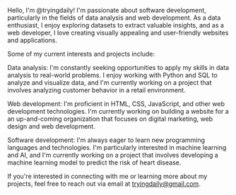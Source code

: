 Hello, I'm @tryingdaily! I'm passionate about software development, particularly in the fields of data analysis and web development. As a data enthusiast, I enjoy exploring datasets to extract valuable insights, and as a web developer, I love creating visually appealing and user-friendly websites and applications.

Some of my current interests and projects include:

Data analysis: I'm constantly seeking opportunities to apply my skills in data analysis to real-world problems. I enjoy working with Python and SQL to analyze and visualize data, and I'm currently working on a project that involves analyzing customer behavior in a retail environment.

Web development: I'm proficient in HTML, CSS, JavaScript, and other web development technologies. I'm currently working on building a website for a an up-and-coming  organization that focuses on digital marketing, web design and web development.

Software development: I'm always eager to learn new programming languages and technologies. I'm particularly interested in machine learning and AI, and I'm currently working on a project that involves developing a machine learning model to predict the risk of heart disease.

If you're interested in connecting with me or learning more about my projects, feel free to reach out via email at tryingdaily@gmail.com.

